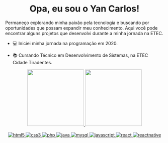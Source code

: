 <h1 align="center">
  Opa, eu sou o Yan Carlos!
</h1>

Permaneço explorando minha paixão pela tecnologia e buscando por oportunidades que possam expandir meu conhecimento. Aqui você pode encontrar alguns projetos que desenvolvi durante a minha jornada na ETEC.

- :computer: Iniciei minha jornada na programação em 2020.

- :books: Cursando Técnico em Desenvolvimento de Sistemas, na ETEC Cidade Tiradentes.

<div align="center">
  <a href="https://github.com/YanCarlosCamargo">
  <img height="180em" src="https://github-readme-stats.vercel.app/api?username=YanCarlosCamargo&show_icons=true&theme=dark&include_all_commits=true&count_private=true"/>
  <img height="180em" src="https://github-readme-stats.vercel.app/api/top-langs/?username=YanCarlosCamargo&layout=compact&langs_count=7&theme=dark"/>
</div>

<div align="center" style="display: inline_block"><br>
  <img alt="html5" src="https://img.shields.io/badge/HTML5-E34F26?style=for-the-badge&logo=html5&logoColor=white">
  <img alt="css3" src="https://img.shields.io/badge/CSS3-1572B6?style=for-the-badge&logo=css3&logoColor=white">
  <img alt="php" src="https://img.shields.io/badge/PHP-777BB4?style=for-the-badge&logo=php&logoColor=white">
  <img alt="java" src="https://img.shields.io/badge/Java-ED8B00?style=for-the-badge&logo=java&logoColor=white">
  <img alt="mysql" src="https://img.shields.io/badge/MySQL-00000F?style=for-the-badge&logo=mysql&logoColor=white">
  <img alt="javascript" src="https://img.shields.io/badge/JavaScript-323330?style=for-the-badge&logo=javascript&logoColor=F7DF1E">
  <img alt="react" src="https://img.shields.io/badge/React-20232A?style=for-the-badge&logo=react&logoColor=61DAFB">
  <img alt="reactnative" src="https://img.shields.io/badge/React_Native-20232A?style=for-the-badge&logo=react&logoColor=61DAFB">
</div>

#
